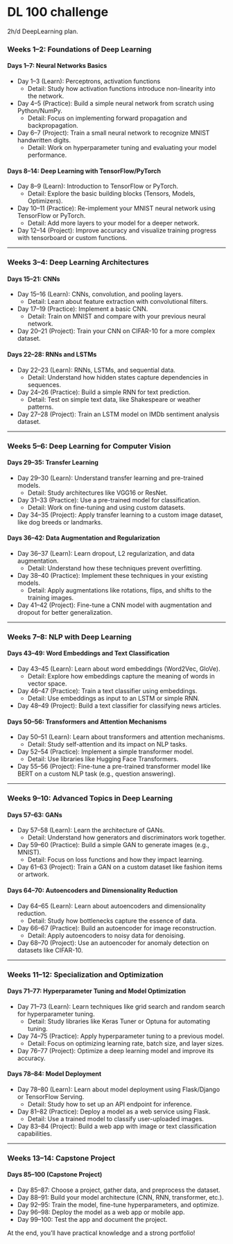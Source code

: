 # DL 100 challenge
 2h/d DeepLearning plan.

### Weeks 1–2: Foundations of Deep Learning

#### Days 1–7: Neural Networks Basics  
- Day 1–3 (Learn): Perceptrons, activation functions  
  - Detail: Study how activation functions introduce non-linearity into the network.  
- Day 4–5 (Practice): Build a simple neural network from scratch using Python/NumPy.  
  - Detail: Focus on implementing forward propagation and backpropagation.  
- Day 6–7 (Project): Train a small neural network to recognize MNIST handwritten digits.  
  - Detail: Work on hyperparameter tuning and evaluating your model performance.

#### Days 8–14: Deep Learning with TensorFlow/PyTorch  
- Day 8–9 (Learn): Introduction to TensorFlow or PyTorch.  
  - Detail: Explore the basic building blocks (Tensors, Models, Optimizers).  
- Day 10–11 (Practice): Re-implement your MNIST neural network using TensorFlow or PyTorch.  
  - Detail: Add more layers to your model for a deeper network.  
- Day 12–14 (Project): Improve accuracy and visualize training progress with tensorboard or custom functions.

---

### Weeks 3–4: Deep Learning Architectures

#### Days 15–21: CNNs  
- Day 15–16 (Learn): CNNs, convolution, and pooling layers.  
  - Detail: Learn about feature extraction with convolutional filters.  
- Day 17–19 (Practice): Implement a basic CNN.  
  - Detail: Train on MNIST and compare with your previous neural network.  
- Day 20–21 (Project): Train your CNN on CIFAR-10 for a more complex dataset.

#### Days 22–28: RNNs and LSTMs  
- Day 22–23 (Learn): RNNs, LSTMs, and sequential data.  
  - Detail: Understand how hidden states capture dependencies in sequences.  
- Day 24–26 (Practice): Build a simple RNN for text prediction.  
  - Detail: Test on simple text data, like Shakespeare or weather patterns.  
- Day 27–28 (Project): Train an LSTM model on IMDb sentiment analysis dataset.

---

### Weeks 5–6: Deep Learning for Computer Vision

#### Days 29–35: Transfer Learning  
- Day 29–30 (Learn): Understand transfer learning and pre-trained models.  
  - Detail: Study architectures like VGG16 or ResNet.  
- Day 31–33 (Practice): Use a pre-trained model for classification.  
  - Detail: Work on fine-tuning and using custom datasets.  
- Day 34–35 (Project): Apply transfer learning to a custom image dataset, like dog breeds or landmarks.

#### Days 36–42: Data Augmentation and Regularization  
- Day 36–37 (Learn): Learn dropout, L2 regularization, and data augmentation.  
  - Detail: Understand how these techniques prevent overfitting.  
- Day 38–40 (Practice): Implement these techniques in your existing models.  
  - Detail: Apply augmentations like rotations, flips, and shifts to the training images.  
- Day 41–42 (Project): Fine-tune a CNN model with augmentation and dropout for better generalization.

---

### Weeks 7–8: NLP with Deep Learning

#### Days 43–49: Word Embeddings and Text Classification  
- Day 43–45 (Learn): Learn about word embeddings (Word2Vec, GloVe).  
  - Detail: Explore how embeddings capture the meaning of words in vector space.  
- Day 46–47 (Practice): Train a text classifier using embeddings.  
  - Detail: Use embeddings as input to an LSTM or simple RNN.  
- Day 48–49 (Project): Build a text classifier for classifying news articles.

#### Days 50–56: Transformers and Attention Mechanisms  
- Day 50–51 (Learn): Learn about transformers and attention mechanisms.  
  - Detail: Study self-attention and its impact on NLP tasks.  
- Day 52–54 (Practice): Implement a simple transformer model.  
  - Detail: Use libraries like Hugging Face Transformers.  
- Day 55–56 (Project): Fine-tune a pre-trained transformer model like BERT on a custom NLP task (e.g., question answering).

---

### Weeks 9–10: Advanced Topics in Deep Learning

#### Days 57–63: GANs  
- Day 57–58 (Learn): Learn the architecture of GANs.  
  - Detail: Understand how generators and discriminators work together.  
- Day 59–60 (Practice): Build a simple GAN to generate images (e.g., MNIST).  
  - Detail: Focus on loss functions and how they impact learning.  
- Day 61–63 (Project): Train a GAN on a custom dataset like fashion items or artwork.

#### Days 64–70: Autoencoders and Dimensionality Reduction  
- Day 64–65 (Learn): Learn about autoencoders and dimensionality reduction.  
  - Detail: Study how bottlenecks capture the essence of data.  
- Day 66–67 (Practice): Build an autoencoder for image reconstruction.  
  - Detail: Apply autoencoders to noisy data for denoising.  
- Day 68–70 (Project): Use an autoencoder for anomaly detection on datasets like CIFAR-10.

---

### Weeks 11–12: Specialization and Optimization

#### Days 71–77: Hyperparameter Tuning and Model Optimization  
- Day 71–73 (Learn): Learn techniques like grid search and random search for hyperparameter tuning.  
  - Detail: Study libraries like Keras Tuner or Optuna for automating tuning.  
- Day 74–75 (Practice): Apply hyperparameter tuning to a previous model.  
  - Detail: Focus on optimizing learning rate, batch size, and layer sizes.  
- Day 76–77 (Project): Optimize a deep learning model and improve its accuracy.

#### Days 78–84: Model Deployment  
- Day 78–80 (Learn): Learn about model deployment using Flask/Django or TensorFlow Serving.  
  - Detail: Study how to set up an API endpoint for inference.  
- Day 81–82 (Practice): Deploy a model as a web service using Flask.  
  - Detail: Use a trained model to classify user-uploaded images.  
- Day 83–84 (Project): Build a web app with image or text classification capabilities.

---

### Weeks 13–14: Capstone Project

#### Days 85–100 (Capstone Project)  
- Day 85–87: Choose a project, gather data, and preprocess the dataset.  
- Day 88–91: Build your model architecture (CNN, RNN, transformer, etc.).  
- Day 92–95: Train the model, fine-tune hyperparameters, and optimize.  
- Day 96–98: Deploy the model as a web app or mobile app.  
- Day 99–100: Test the app and document the project.

At the end, you’ll have practical knowledge and a strong portfolio!